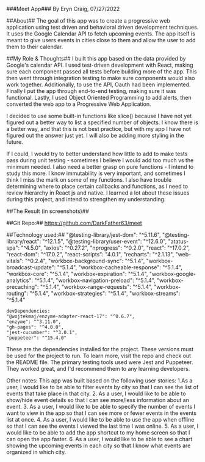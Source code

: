###Meet App###
By Eryn Craig, 07/27/2022

##About##
The goal of this app was to create a progressive web application using test driven and behavioral driven development techniques. It uses the Google Calendar API to fetch upcoming events. The app itself is meant to give users events in cities close to them and allow the user to add them to their calendar.

##My Role & Thoughts##
I built this app based on the data provided by Google's calendar API. I used test-driven development with React, making sure each component passed all tests before building more of the app. This then went through integration testing to make sure components would also work together. Additionally, to use the API, Oauth had been implemented. Finally I put the app through end-to-end testing, making sure it was functional. Lastly, I used Object Oriented Programming to add alerts, then converted the web app to a Progressive Web Application.

I decided to use some built-in functions like slice() because I have not yet figured out a better way to list a specified number of objects. I know there is a better way, and that this is not best practice, but with my app I have not figured out the answer just yet. I will also be adding more styling in the future.

If I could, I would try to better understand how little to add to make tests pass during unit testing - sometimes I believe I would add too much vs the minimum needed. I also need a better grasp on pure functions - I intend to study this more. I know immutability is very important, and sometimes I think I miss the mark on some of my functions. I also have trouble determining where to place certain callbacks and functions, as I need to review hierarchy in React js and native. I learned a lot about these issues during this project, and intend to strengthen my understanding.

##The Result (in screenshots)##



##Git Repo:##
https://github.com/DarkFather63/meet

##Technology used:##
   "@testing-library/jest-dom": "^5.11.6",
    "@testing-library/react": "^12.1.5",
    "@testing-library/user-event": "^12.6.0",
    "atatus-spa": "^4.5.0",
    "axios": "^0.27.2",
    "nprogress": "^0.2.0",
    "react": "^17.0.2",
    "react-dom": "^17.0.2",
    "react-scripts": "4.0.1",
    "recharts": "^2.1.13",
    "web-vitals": "^0.2.4",
    "workbox-background-sync": "^5.1.4",
    "workbox-broadcast-update": "^5.1.4",
    "workbox-cacheable-response": "^5.1.4",
    "workbox-core": "^5.1.4",
    "workbox-expiration": "^5.1.4",
    "workbox-google-analytics": "^5.1.4",
    "workbox-navigation-preload": "^5.1.4",
    "workbox-precaching": "^5.1.4",
    "workbox-range-requests": "^5.1.4",
    "workbox-routing": "^5.1.4",
    "workbox-strategies": "^5.1.4",
    "workbox-streams": "^5.1.4"

    devDependencies:
    "@wojtekmaj/enzyme-adapter-react-17": "^0.6.7",
    "enzyme": "^3.11.0",
    "gh-pages": "^4.0.0",
    "jest-cucumber": "^3.0.1",
    "puppeteer": "^15.4.0"

These are the dependencies installed for the project. These versions must be used for the project to run. To learn more, visit the repo and check out the README file. The primary testing tools used were Jest and Puppeteer. They worked great, and I'd recommend them to any learning developers.

Other notes:
This app was built based on the following user stories:
1.As a user, I would like to be able to filter events by city so that I can see the list of events that take place in that city.
2. As a user, I would like to be able to show/hide event details so that I can see more/less information about an event.
3. As a user, I would like to be able to specify the number of events I want to view in the app so that I can see more or fewer events in the events list at once.
4. As a user, I would like to be able to use the app when offline so that I can see the events I viewed the last time I was online.
5. As a user, I would like to be able to add the app shortcut to my home screen so that I can open the app faster.
6. As a user, I would like to be able to see a chart showing the upcoming events in each city so that I know what events are organized in which city.